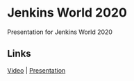 # Jenkins World 2020

Presentation for Jenkins World 2020

## Links

[Video](./HowToMockIt.mp4) | [Presentation](HowToMockIt_2020-DevOps-World.pptx)
